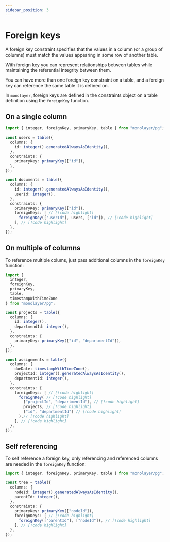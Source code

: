 ```yaml
---
sidebar_position: 3
---
```


# Foreign keys

A foreign key constraint specifies that the values in a column (or a group of columns)
must match the values appearing in some row of another table.

With foreign key you can represent relationships between tables while maintaining the referential integrity between them.

You can have more than one foreign key constraint on a table, and a foreign key can reference
the same table it is defined on.

In `monolayer`, foreign keys are defined in the constraints object on a table definition
using the `foreignKey` function.

## On a single column

```ts
import { integer, foreignKey, primaryKey, table } from "monolayer/pg";

const users = table({
  columns: {
    id: integer().generatedAlwaysAsIdentity(),
  },
  constraints: {
    primaryKey: primaryKey(["id"]),
  },
});

const documents = table({
  columns: {
    id: integer().generatedAlwaysAsIdentity(),
    userId: integer(),
  },
  constraints: {
    primaryKey: primaryKey(["id"]),
    foreignKeys: [ // [!code highlight]
      foreignKey(["userId"], users, ["id"]), // [!code highlight]
    ], // [!code highlight]
  },
});
```

## On multiple of columns

To reference multiple colums, just pass additional columns in the `foreignKey` function:

```ts
import {
  integer,
  foreignKey,
  primaryKey,
  table,
  timestampWithTimeZone
} from "monolayer/pg";

const projects = table({
  columns: {
    id: integer(),
    departmendId: integer(),
  },
  constraints: {
    primaryKey: primaryKey(["id", "departmentId"]),
  },
});

const assignments = table({
  columns: {
    dueDate: timestampWithTimeZone(),
    projectId: integer().generatedAlwaysAsIdentity(),
    departmentId: integer(),
  },
  constraints: {
    foreignKeys: [ // [!code highlight]
      foreignKey( // [!code highlight]
        ["projectId", "departmentId"], // [!code highlight]
        projects, // [!code highlight]
        ["id", "departmentId"] // [!code highlight]
      ),// [!code highlight]
    ], // [!code highlight]
  },
});
```

## Self referencing

To self reference a foreign key, only referencing and referenced columns are
needed in the `foreignKey` function:

```ts
import { integer, foreignKey, primaryKey, table } from "monolayer/pg";

const tree = table({
  columns: {
    nodeId: integer().generatedAlwaysAsIdentity(),
    parentId: integer(),
  },
  constraints: {
    primaryKey: primaryKey(["nodeId"]),
    foreignKeys: [ // [!code highlight]
      foreignKey(["parentId"], ["nodeId"]), // [!code highlight]
    ], // [!code highlight]
  },
});
```
